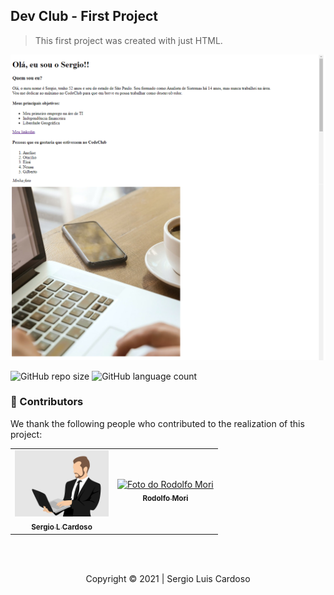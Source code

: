 ## Dev Club - First Project

> This first project was created with just HTML.


<img src="./challenge-one.png" alt="screen-of-challenge">

![GitHub repo size](https://img.shields.io/github/repo-size/SergioLuisCardoso/README-template?style=for-the-badge)
![GitHub language count](https://img.shields.io/github/languages/count/SergioLuisCardoso/README-template?style=for-the-badge)

### 🤝 Contributors

We thank the following people who contributed to the realization of this project:

<table>
  <tr>
    <td align="center">
      <a href="#">
        <img src="./sergio-cartoon.png" width="150px;" alt="cartoon-sergio"/><br>
        <sub>
          <b>Sergio L Cardoso</b>
        </sub>
      </a>
    </td>
    <td align="center">
      <a href="#">
        <img src="https://avatars.githubusercontent.com/u/47903440?v=4" width="100px;" alt="Foto do Rodolfo Mori"/><br>
        <sub>
          <b>Rodolfo Mori</b>
        </sub>
      </a>
    </td>
      </tr>
</table>

<br><br>

<p align="center">Copyright © 2021 | Sergio Luis Cardoso</p>


